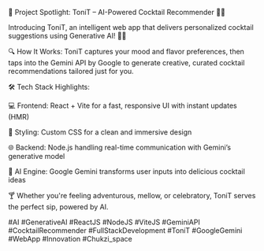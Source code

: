 🚀 Project Spotlight: ToniT – AI-Powered Cocktail Recommender 🍹🤖

Introducing ToniT, an intelligent web app that delivers personalized cocktail suggestions using Generative AI! 🎯✨

🔍 How It Works:
ToniT captures your mood and flavor preferences, then taps into the Gemini API by Google to generate creative, curated cocktail recommendations tailored just for you.

🛠️ Tech Stack Highlights:

💻 Frontend: React + Vite for a fast, responsive UI with instant updates (HMR)

🎨 Styling: Custom CSS for a clean and immersive design

🌐 Backend: Node.js handling real-time communication with Gemini’s generative model

🧠 AI Engine: Google Gemini transforms user inputs into delicious cocktail ideas

🍸 Whether you're feeling adventurous, mellow, or celebratory, ToniT serves the perfect sip, powered by AI.

#AI #GenerativeAI #ReactJS #NodeJS #ViteJS #GeminiAPI #CocktailRecommender #FullStackDevelopment #ToniT #GoogleGemini #WebApp #Innovation #Chukzi_space
